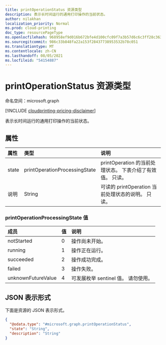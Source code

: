 ```yaml
---
title: printOperationStatus 资源类型
description: 表示长时间运行的通用打印操作的当前状态。
author: nilakhan
localization_priority: Normal
ms.prod: cloud-printing
doc_type: resourcePageType
ms.openlocfilehash: 968958ef9d016b672bfe4d100cfc09f7a3b57d6c6c3ff28c36309ec6df04fe4d
ms.sourcegitcommit: 986c33b848fa22a153f28437738953532b78c051
ms.translationtype: MT
ms.contentlocale: zh-CN
ms.lasthandoff: 08/05/2021
ms.locfileid: "54154887"
---
```

# <a name="printoperationstatus-resource-type"></a>printOperationStatus 资源类型

命名空间：microsoft.graph

[!INCLUDE [cloudprinting-pricing-disclaimer](../../includes/cloudprinting-pricing-disclaimer.md)]

表示长时间运行的通用打印操作的当前状态。

## <a name="properties"></a>属性
|属性|类型|说明|
|:---|:---|:---|
|state|printOperationProcessingState|printOperation 的当前处理状态。 下表介绍了有效值。 只读。|
|说明|String|可读的 printOperation 当前处理状态的说明。 只读。|

### <a name="printoperationprocessingstate-values"></a>printOperationProcessingState 值

|成员|值|说明|
|:---|:---|:---|
|notStarted|0|操作尚未开始。|
|running|1|操作正在运行。|
|succeeded|2|操作成功完成。|
|failed|3|操作失败。|
|unknownFutureValue|4 |可发展枚举 sentinel 值。 请勿使用。|

## <a name="json-representation"></a>JSON 表示形式
下面是资源的 JSON 表示形式。
<!-- {
  "blockType": "resource",
  "@odata.type": "microsoft.graph.printOperationStatus"
}
-->
``` json
{
  "@odata.type": "#microsoft.graph.printOperationStatus",
  "state": "String",
  "description": "String"
}
```

